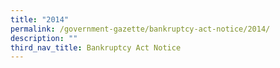 ```yaml
---
title: "2014"
permalink: /government-gazette/bankruptcy-act-notice/2014/
description: ""
third_nav_title: Bankruptcy Act Notice
---
```

